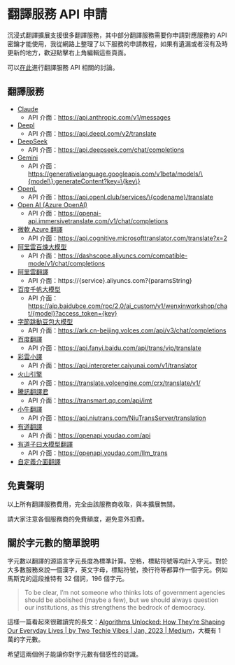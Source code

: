 # 翻譯服務 API 申請

沉浸式翻譯擴展支援很多翻譯服務，其中部分翻譯服務需要你申請對應服務的 API 密鑰才能使用，我從網路上整理了以下服務的申請教程，如果有遺漏或者沒有及時更新的地方，歡迎點擊右上角編輯這些頁面。

可以[在此](https://github.com/immersive-translate/immersive-translate/issues/137)進行翻譯服務 API 相關的討論。

## 翻譯服務

- [Claude](./services/claude.md)
  - API 介面：https://api.anthropic.com/v1/messages
- [Deepl](./services/deepL.md)
  - API 介面：https://api.deepl.com/v2/translate
- [DeepSeek](./services/deepseek.md)
  - API 介面：https://api.deepseek.com/chat/completions
- [Gemini](./services/gemini.md)
  - API 介面：https://generativelanguage.googleapis.com/v1beta/models/\{model\}:generateContent?key=\{key\}
- [OpenL](./services/openL.md)
  - API 介面：https://api.openl.club/services/\{codename}/translate
- [Open AI (Azure OpenAI)](./services/openai.md)
  - API 介面：https://openai-api.immersivetranslate.com/v1/chat/completions
- [微軟 Azure 翻譯](./services/azure.md)
  - API 介面：https://api.cognitive.microsofttranslator.com/translate?x=2
- [阿里雲百煉大模型](./services/aliyun-bailian.md)
  - API 介面：https://dashscope.aliyuncs.com/compatible-mode/v1/chat/completions
- [阿里雲翻譯](./services/aliyun.md)
  - API 介面：https://\{service\}.aliyuncs.com?\{paramsString\}
- [百度千帆大模型](./services/baidu-qianfan.md)
  - API 介面：https://aip.baidubce.com/rpc/2.0/ai_custom/v1/wenxinworkshop/chat/{model}?access_token={key}
- [字節跳動豆包大模型](./services/doubao.md)
  - API 介面：https://ark.cn-beijing.volces.com/api/v3/chat/completions
- [百度翻譯](./services/baidu.md)
  - API 介面：https://api.fanyi.baidu.com/api/trans/vip/translate
- [彩雲小譯](./services/caiyun.md)
  - API 介面：https://api.interpreter.caiyunai.com/v1/translator
- [火山引擎](./services/volcano.md)
  - API 介面：https://translate.volcengine.com/crx/translate/v1/
- [騰訊翻譯君](./services/tencent.md)
  - API 介面：https://transmart.qq.com/api/imt
- [小牛翻譯](./services/niu.md)
  - API 介面：https://api.niutrans.com/NiuTransServer/translation
- [有道翻譯](./services/youdao.md)
  - API 介面：https://openapi.youdao.com/api
- [有道子曰大模型翻譯](./services/youdao-ziyue.md)
  - API 介面：https://openapi.youdao.com/llm_trans
- [自定義介面翻譯](./services/custom.md)

## 免責聲明

以上所有翻譯服務費用，完全由該服務商收取，與本擴展無關。

請大家注意各個服務商的免費額度，避免意外扣費。

## 關於字元數的簡單說明

字元數以翻譯的源語言字元長度為標準計算。空格，標點符號等均計入字元。對於大多數服務來說一個漢字，英文字母，標點符號，換行符等都算作一個字元。例如馬斯克的這段推特有 32 個詞，196 個字元。

> To be clear, I’m not someone who thinks lots of government agencies should be abolished (maybe a few), but we should always question our institutions, as this strengthens the bedrock of democracy.

這樣一篇看起來很難讀完的長文：[Algorithms Unlocked: How They’re Shaping Our Everyday Lives | by Two Techie Vibes | Jan, 2023 | Medium](https://twotechievibes.medium.com/algorithms-unlocked-how-theyre-shaping-our-everyday-lives-6261fa1dbad)，大概有 1 萬的字元數。

希望這兩個例子能讓你對字元數有個感性的認識。